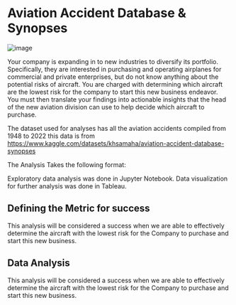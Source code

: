 # Aviation Accident Database & Synopses

![image](https://github.com/user-attachments/assets/45d236f6-c361-48aa-a1ba-7fc8fd52f065)



Your company is expanding in to new industries to diversify its portfolio. Specifically, they are interested in purchasing and operating airplanes for commercial and private enterprises, but do not know anything about the potential risks of aircraft. You are charged with determining which aircraft are the lowest risk for the company to start this new business endeavor. You must then translate your findings into actionable insights that the head of the new aviation division can use to help decide which aircraft to purchase.

The dataset used for analyses has all the aviation accidents compiled from 1948 to 2022 this data is  from https://www.kaggle.com/datasets/khsamaha/aviation-accident-database-synopses

The Analysis Takes the following format:

Exploratory data analysis was done in Jupyter Notebook.
Data visualization for further analysis was done in Tableau.

## Defining the Metric for success

This analysis will be considered a success when we are able to effectively determine the aircraft with the lowest risk for the Company to purchase and start this new business.

## Data Analysis

This analysis will be considered a success when we are able to effectively determine the aircraft with the lowest risk for the Company to purchase and start this new business.
